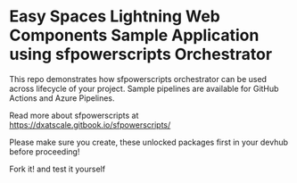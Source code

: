 # Easy Spaces Lightning Web Components Sample Application using sfpowerscripts Orchestrator

This repo demonstrates how sfpowerscripts orchestrator can be used across lifecycle of your project.
Sample pipelines are available for GitHub Actions and Azure Pipelines.

Read more about sfpowerscripts at https://dxatscale.gitbook.io/sfpowerscripts/


Please make sure you create, these unlocked packages first in your devhub before proceeding!

Fork it! and test it yourself
